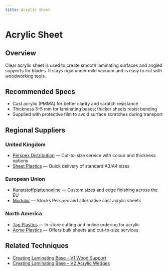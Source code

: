 ```yaml
---
title: Acrylic Sheet
---
```

# Acrylic Sheet

## Overview
Clear acrylic sheet is used to create smooth laminating surfaces and angled supports for blades. It stays rigid under mild vacuum
and is easy to cut with woodworking tools.

## Recommended Specs
- Cast acrylic (PMMA) for better clarity and scratch resistance
- Thickness 3–5 mm for laminating bases; thicker sheets resist bending
- Supplied with protective film to avoid surface scratches during transport

## Regional Suppliers
### United Kingdom
- [Perspex Distribution](https://www.perspex.co.uk/) — Cut-to-size service with colour and thickness options
- [Sheet Plastics](https://www.sheetplastics.co.uk/) — Quick delivery of standard A3/A4 sizes

### European Union
- [Kunststoffplattenonline](https://www.kunststoffplattenonline.de/) — Custom sizes and edge finishing across the EU
- [Modulor](https://www.modulor.de/) — Stocks Perspex and alternative cast acrylic sheets

### North America
- [Tap Plastics](https://www.tapplastics.com/) — In-store cutting and online ordering for acrylic
- [Acme Plastics](https://www.acmeplastics.com/) — Offers bulk sheets and cut-to-size services

## Related Techniques
- [Creating Laminating Base – V1 Wood Support](../techniques/creating-laminating-base/v1/wood-support.md)
- [Creating Laminating Base – V2 Acrylic Wedges](../techniques/creating-laminating-base/v2/acrylic-wedges.md)
